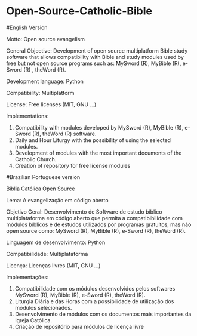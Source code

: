 # Open-Source-Catholic-Bible
#English Version

Motto: Open source evangelism

General Objective: Development of open source multiplatform Bible study software that allows compatibility with Bible and study modules used by free but not open source programs such as: MySword (R), MyBible (R), e-Sword (R) , theWord (R).

Development language: Python

Compatibility: Multiplatform

License: Free licenses (MIT, GNU ...)

Implementations:

1) Compatibility with modules developed by MySword (R), MyBible (R), e-Sword (R), theWord (R) software.
2) Daily and Hour Liturgy with the possibility of using the selected modules.
3) Development of modules with the most important documents of the Catholic Church.
4) Creation of repository for free license modules

#Brazilian Portuguese version

Biblia Católica Open Source 

Lema: A evangelização em código aberto

Objetivo Geral: Desenvolvimento de Software de estudo bíblico multiplataforma em código aberto que permita a compatibibilidade com módulos bíblicos e de estudos utilizados por programas gratuitos, mas não open source como: MySword (R), MyBible (R), e-Sword (R), theWord (R).

Linguagem de desenvolvimento: Python

Compatibilidade: Multiplataforma

Licença: Licenças livres (MIT, GNU ...)

Implementações: 

1) Compatibilidade com os módulos desenvolvidos pelos softwares MySword (R), MyBible (R), e-Sword (R), theWord (R).
2) Liturgia Diária e das Horas com a possibilidade de utilização dos módulos selecionados.
3) Desenvolvimento de módulos com os documentos mais importantes da Igreja Católica.
4) Criação de repositório para módulos de licença livre
